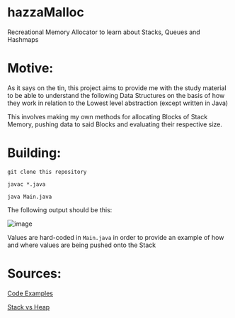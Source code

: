 # hazzaMalloc

Recreational Memory Allocator to learn about Stacks, Queues and Hashmaps

# Motive:

As it says on the tin, this project aims to provide me with the study material to be able to understand the following Data Structures on the basis of how they work in relation to the Lowest level abstraction (except written in Java)

This involves making my own methods for allocating Blocks of Stack Memory, pushing data to said Blocks and evaluating their respective size.

# Building:

```
git clone this repository

javac *.java

java Main.java
```

The following output should be this:

![image](https://github.com/user-attachments/assets/76eb58cf-5e17-44f5-b049-9cad1ffed696)

Values are hard-coded in ``Main.java`` in order to provide an example of how and where values are being pushed onto the Stack

# Sources:

[Code Examples](https://www.scaler.com/topics/java/heap-memory-and-stack-memory-in-java/)

[Stack vs Heap](https://www.digitalocean.com/community/tutorials/java-heap-space-vs-stack-memory)
